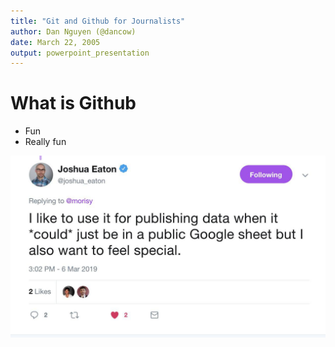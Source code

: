 ```yaml
---
title: "Git and Github for Journalists"
author: Dan Nguyen (@dancow)
date: March 22, 2005
output: powerpoint_presentation
---
```


# What is Github

- Fun
- Really fun


![image tweet-joshua_eaton.jpg](images/tweet-joshua_eaton.jpg)
